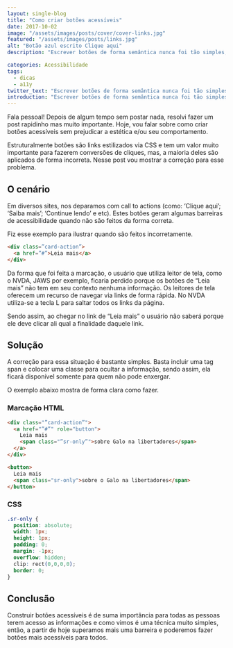 ```yaml
---
layout: single-blog
title: "Como criar botões acessíveis"
date: 2017-10-02
image: "/assets/images/posts/cover/cover-links.jpg"
featured: "/assets/images/posts/links.jpg"
alt: "Botão azul escrito Clique aqui"
description: "Escrever botões de forma semântica nunca foi tão simples, porém, existe muita confusão. Neste artigo vamos abordar algumas soluções para nossos botões."

categories: Acessibilidade
tags:
  - dicas
  - a11y
twitter_text: "Escrever botões de forma semântica nunca foi tão simples, porém, existe muita confusão. Neste artigo vamos abordar algumas soluções para nossos botões."
introduction: "Escrever botões de forma semântica nunca foi tão simples, porém, existe muita confusão. Neste artigo vamos abordar algumas soluções para nossos botões."
---
```


Fala pessoal! Depois de algum tempo sem postar nada, resolvi fazer um post rapidinho mas muito importante.
Hoje, vou falar sobre como criar botões acessíveis sem prejudicar a estética e/ou seu comportamento.

Estruturalmente botões são links estilizados via CSS e tem um valor muito importante para fazerem conversões de cliques, mas, a maioria deles são aplicados de forma incorreta. Nesse post vou mostrar a correção para esse problema.

## O cenário

Em diversos sites, nos deparamos com call to actions (como: ‘Clique aqui’; ‘Saiba mais’; ‘Continue lendo’ e etc). Estes botões geram algumas barreiras de acessibilidade quando não são feitos da forma correta.

Fiz esse exemplo para ilustrar quando são feitos incorretamente.

```HTML
<div class=”card-action”>
  <a href=”#”>Leia mais</a>
</div>
```

Da forma que foi feita a marcação, o usuário que utiliza leitor de tela, como o NVDA, JAWS por exemplo, ficaria perdido porque os botões de “Leia mais” não tem em seu contexto nenhuma informação. Os leitores de tela oferecem um recurso de navegar via links de forma rápida. No NVDA utiliza-se a tecla L para saltar todos os links da página.

Sendo assim, ao chegar no link de “Leia mais” o usuário não saberá porque ele deve clicar ali qual a finalidade daquele link.

## Solução

A correção para essa situação é bastante simples. Basta incluir uma tag span e colocar uma classe para ocultar a informação, sendo assim, ela ficará disponível somente para quem não pode enxergar.

O exemplo abaixo mostra de forma clara como fazer.

### Marcação HTML

```html
<div class="”card-action”">
  <a href="”#”" role="button">
    Leia mais
    <span class="”sr-only”">sobre Galo na libertadores</span>
  </a>
</div>

<button>
  Leia mais
  <span class="sr-only">sobre o Galo na libertadores</span>
</button>
```

### CSS

```CSS
.sr-only {
  position: absolute;
  width: 1px;
  height: 1px;
  padding: 0;
  margin: -1px;
  overflow: hidden;
  clip: rect(0,0,0,0);
  border: 0;
}
```

## Conclusão

Construir botões acessíveis é de suma importância para todas as pessoas terem acesso as informações e como vimos é uma técnica muito simples, então, a partir de hoje superamos mais uma barreira e poderemos fazer botões mais acessíveis para todos.
